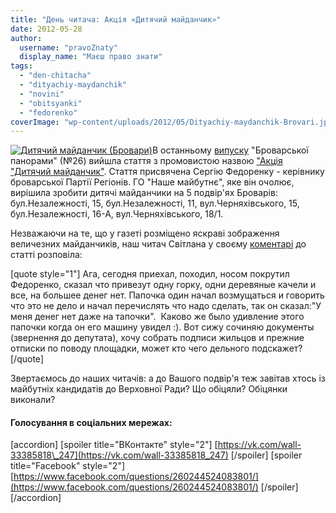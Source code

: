 ```yaml
---
title: "День читача: Акція «Дитячий майданчик»"
date: 2012-05-28
author: 
  username: "pravoZnaty"
  display_name: "Маєш право знати"
tags: 
  - "den-chitacha"
  - "dityachiy-maydanchik"
  - "novini"
  - "obitsyanki"
  - "fedorenko"
coverImage: "wp-content/uploads/2012/05/Dityachiy-maydanchik-Brovari.jpg"
---
```


[![](https://mpz.brovary.org/wp-content/uploads/2012/05/Dityachiy-maydanchik-Brovari.jpg "Дитячий майданчик (Бровари)")](https://mpz.brovary.org/wp-content/uploads/2012/05/Dityachiy-maydanchik-Brovari.jpg)В останньому [випуску](http://docs.brovary.org/p1636/24.05.2012 "Броварська Панорама") "Броварської панорами" (№26) вийшла стаття з промовистою назвою ["Акція "Дитячий майданчик"](http://docs.brovary.org/p1643/25.05.2012 "Акція Дитячий Майданчик"). Стаття присвячена Сергію Федоренку - керівнику броварської Партії Регіонів. ГО "Наше майбутнє", яке він очолює, вирішила зробити дитячі майданчики на 5 подвір'ях Броварів: бул.Незалежності, 15, бул.Незалежності, 11, вул.Черняхівського, 15, бул.Незалежності, 16-А, вул.Черняхівського, 18/1.

Незважаючи на те, що у газеті розміщено яскраві зображення величезних майданчиків, наш читач Світлана у своєму [коментарі](http://docs.brovary.org/p1643/25.05.2012#comment-538677201 "Коментар") до статті розповіла:

\[quote style="1"\] Ага, сегодня приехал, походил, носом покрутил Федоренко, сказал что привезут одну горку, одни деревяные качели и все, на большее денег нет. Папочка один начал возмущаться и говорить что это не дело и начал перечислять что надо сделать, так он сказал:"У меня денег нет даже на тапочки".  Каково же было удивление этого папочки когда он его машину увидел :). Вот сижу сочиняю документы (звернення до депутата), хочу собрать подписи жильцов и прежние отписки по поводу площадки, может кто чего дельного подскажет? \[/quote\]

Звертаємось до наших читачів: а до Вашого подвір'я теж завітав хтось із майбутніх кандидатів до Верховної Ради? Що обіцяли? Обіцянки виконали?

#### Голосування в соціальних мережах:

\[accordion\] \[spoiler title="ВКонтакте" style="2"\] [https://vk.com/wall-33385818\_247](https://vk.com/wall-33385818_247) \[/spoiler\] \[spoiler title="Facebook" style="2"\] [https://www.facebook.com/questions/260244524083801/](https://www.facebook.com/questions/260244524083801/) \[/spoiler\] \[/accordion\]
